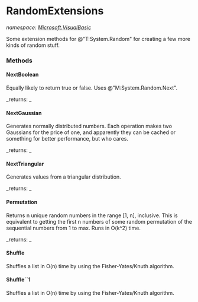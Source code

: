 ﻿
# RandomExtensions
_namespace: [Microsoft.VisualBasic](N-Microsoft.VisualBasic.md)_

Some extension methods for @"T:System.Random" for creating a few more kinds of random stuff.

### Methods

#### NextBoolean
Equally likely to return true or false. Uses @"M:System.Random.Next".

_returns: _
#### NextGaussian
Generates normally distributed numbers. Each operation makes two Gaussians for the price of one, and apparently they can be cached or something for better performance, but who cares.

_returns: _
#### NextTriangular
Generates values from a triangular distribution.

_returns: _
#### Permutation
Returns n unique random numbers in the range [1, n], inclusive. 
 This is equivalent to getting the first n numbers of some random permutation of the sequential numbers from 1 to max. 
 Runs in O(k^2) time.

_returns: _
#### Shuffle
Shuffles a list in O(n) time by using the Fisher-Yates/Knuth algorithm.
#### Shuffle``1
Shuffles a list in O(n) time by using the Fisher-Yates/Knuth algorithm.



